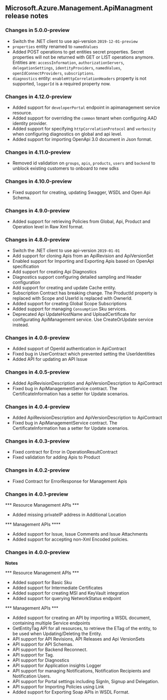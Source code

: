 ## Microsoft.Azure.Management.ApiManagment release notes

### Changes in 5.0.0-preview

- Switch the .NET client to use api-version `2019-12-01-preview`
- `properties` entity renamed to `namedValues` 
- Added POST operations to get entities secret properties. Secret properties will not be returned with GET or LIST operations anymore. Entities are: `accessInformation`, `authorizationServers`, `delegationSettings`, `identityProviders`, `namedValues`, `openIdConnectProviders`, `subscriptions`. 
- `diagnostics` entity: `enableHttpCorrelationHeaders` property is not supported, `loggerId` is a required property now.

### Changes in 4.12.0-preview

- Added support for `developerPortal` endpoint in apimanagement service resource.
- Added support for overriding the `common` tenant when configuring AAD identity provider.
- Added support for specifying `httpCorrelationProtocol` and `verbosity` when configuring diagnostics on global and api level.
- Added support for importing OpenApi 3.0 document in Json format.

### Changes in 4.11.0-preview

- Removed id validation on `groups`, `apis`, `products`, `users` and `backend` to unblock existing customers to onboard to new sdks

### Changes in 4.10.0-preview

- Fixed support for creating, updating Swagger, WSDL and Open Api Schema.

### Changes in 4.9.0-preview

- Added support for retrieving Policies from Global, Api, Product and Operation level in Raw Xml format.

### Changes in 4.8.0-preview

- Switch the .NET client to use api-version `2019-01-01`
- Add support for cloning Apis from an ApiRevision and ApiVersionSet
- Enabled support for Importing and Exporting Apis based on OpenApi specification
- Add support for creating Api Diagnostics
- Diagnostics support configuring detailed sampling and Header configuration
- Add support for creating and update Cache entity.
- Subscription Contract has breaking change. The ProductId property is replaced with Scope and UserId is replaced with OwnerId.
- Added support for creating Global Scope Subscriptions
- Added support for managing `Consumption` Sku services.
- Deprecated Api UpdateHostName and UploadCertificate for configurating ApiManagement service. Use CreateOrUpdate service instead.

### Changes in 4.0.6-preview

- Added support of OpenId authentication in ApiContract
- Fixed bug in UserContract which prevented setting the UserIdentities
- Added API for updating an API Issue

### Changes in 4.0.5-preview

- Added ApiRevisionDescription and ApiVersionDescription to ApiContract
- Fixed bug in ApiManagementService contract. The CertificateInformation has a setter for Update scenarios.

### Changes in 4.0.4-preview

- Added ApiRevisionDescription and ApiVersionDescription to ApiContract
- Fixed bug in ApiManagementService contract. The CertificateInformation has a setter for Update scenarios.

### Changes in 4.0.3-preview

- Fixed contract for Error in OperationResultContract
- Fixed validation for adding Apis to Product

### Changes in 4.0.2-preview

- Fixed Contract for ErrorResponse for Management Apis

### Changes in 4.0.1-preview

*** Resource Management APIs ***

- Added missing privateIP address in Additional Location

*** Management APIs ****

- Added support for Issue, Issue Comments and Issue Attachments
- Added support for accepting non-Xml Encoded policies.

### Changes in 4.0.0-preview

**Notes**

*** Resource Management APIs ***
- Added support for Basic Sku
- Added support for Intermediate Certificates
- Added support for creating MSI and KeyVault integration
- Added support for querying NetworkStatus endpoint

*** Management APIs ***
- Added support for creating an API by importing a WSDL document, containing multiple Service endpoints
- GetEntityTag API for all resources, to retrieve the ETag of the entity, to be used when Updating/Deleting the Entity.
- API support for API Revisions, API Releases and Api VersionSets
- API support for API Schemas.
- API support for Backend Reconnect.
- API support for Tag.
- API support for Diagnostics
- API support for Application insights Logger
- API support for managing Notifications, Notification Recipients and Notification Users.
- API support for Portal settings including SignIn, Signup and Delegation.
- API support for Importing Policies using Link
- Added support for Exporting Soap APIs in WSDL Format.